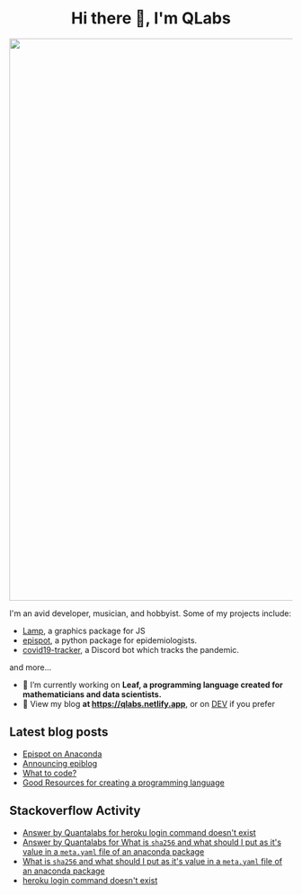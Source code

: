 <h1 align="center">Hi there 👋, I'm QLabs </h1>
<img src="https://i.ibb.co/mbr1j6p/Qlabs.png" width="1000px">

I'm an avid developer, musician, and hobbyist. Some of my projects include:
 - [Lamp](https://github.com/Quantalabs/Lamp), a graphics package for JS
- [epispot](https://github.com/epispot/epispot), a python package for epidemiologists. 
- [covid19-tracker](https://github.com/epispot/covid19-tracker), a Discord bot which tracks the pandemic.

and more...

- 🔭 I’m currently working on **Leaf, a programming language created for mathematicians and data scientists.**
- 📜 View my blog **at https://qlabs.netlify.app**, or on [DEV](https://dev.to/Quantalabs) if you prefer

## Latest blog posts
<!-- BLOG-POST-LIST:START -->
- [Epispot on Anaconda](https://dev.to/epispot/epispot-on-anaconda-15l8)
- [Announcing epiblog](https://dev.to/epispot/announcing-epiblog-2g4c)
- [What to code?](https://dev.to/quantalabs/what-to-code-k24)
- [Good Resources for creating a programming language](https://dev.to/quantalabs/good-resources-for-creating-a-programming-language-38mh)
<!-- BLOG-POST-LIST:END -->

## Stackoverflow Activity
<!-- STACKOVERFLOW:START -->
- [Answer by Quantalabs for heroku login command doesn't exist](https://stackoverflow.com/questions/65164186/heroku-login-command-doesnt-exist/65473067#65473067)
- [Answer by Quantalabs for What is `sha256` and what should I put as it's value in a `meta.yaml` file of an anaconda package](https://stackoverflow.com/questions/65209682/what-is-sha256-and-what-should-i-put-as-its-value-in-a-meta-yaml-file-of-an/65209848#65209848)
- [What is `sha256` and what should I put as it's value in a `meta.yaml` file of an anaconda package](https://stackoverflow.com/questions/65209682/what-is-sha256-and-what-should-i-put-as-its-value-in-a-meta-yaml-file-of-an)
- [heroku login command doesn't exist](https://stackoverflow.com/questions/65164186/heroku-login-command-doesnt-exist)
<!-- STACKOVERFLOW:END -->
